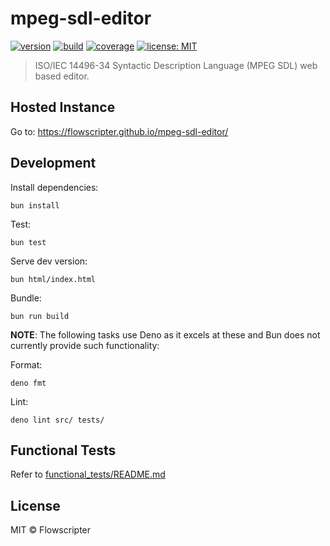 # mpeg-sdl-editor

[![version](https://img.shields.io/github/v/release/flowscripter/mpeg-sdl-editor?sort=semver)](https://github.com/flowscripter/mpeg-sdl-editor/releases)
[![build](https://img.shields.io/github/actions/workflow/status/flowscripter/mpeg-sdl-editor/release-bun-webapp.yml)](https://github.com/flowscripter/mpeg-sdl-editor/actions/workflows/release-bun-webapp.yml)
[![coverage](https://codecov.io/gh/flowscripter/mpeg-sdl-editor/branch/main/graph/badge.svg?token=EMFT2938ZF)](https://codecov.io/gh/flowscripter/mpeg-sdl-editor)
[![license: MIT](https://img.shields.io/github/license/flowscripter/mpeg-sdl-editor)](https://github.com/flowscripter/mpeg-sdl-editor/blob/main/LICENSE)

> ISO/IEC 14496-34 Syntactic Description Language (MPEG SDL) web based editor.

## Hosted Instance

Go to: https://flowscripter.github.io/mpeg-sdl-editor/

## Development

Install dependencies:

`bun install`

Test:

`bun test`

Serve dev version:

`bun html/index.html`

Bundle:

`bun run build`

**NOTE**: The following tasks use Deno as it excels at these and Bun does not
currently provide such functionality:

Format:

`deno fmt`

Lint:

`deno lint src/ tests/`

## Functional Tests

Refer to [functional_tests/README.md](functional_tests/README.md)

## License

MIT © Flowscripter
